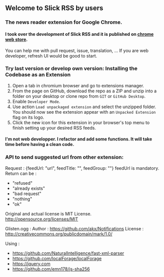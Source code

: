 ## Welcome to Slick RSS by users
### The news reader extension for Google Chrome.

#### I took over the development of Slick RSS and it is published on [chrome web store](https://chrome.google.com/webstore/detail/slick-rss-by-users/lloonpjjgockligalihhebapcafgbgef).

You can help me with pull request, issue, translation, ...
If you are web developer, refresh UI would be good to start.

### Try last version or develop own version: Installing the Codebase as an Extension
1. Open a tab in chromium browser and go to extensions manager.
2. From the page on GitHub, download the repo as a ZIP and unzip into a folder on your desktop or clone repo from `GIT` or `GitHub Desktop`.
3. Enable `Developer Mode`.
4. Use action `Load unpackaged extension` and select the unzipped folder. You should now see the extension appear with an `Unpacked Extension` flag on its logo.
5. Click the new icon for this extension in your browser's top menu to finish setting up your desired RSS feeds.

#### I'm not web developper. I refactor and add some functions. It will take time before having a clean code.

### API to send suggested url from other extension:
Request : {feedUrl: "url", feedTitle: "", feedGroup: ""}
feedUrl is mandatory.
Return can be :
- "refused"
- "already exists"
- "bad request"
- "nothing"
- "ok"

Original and actual license is MIT License.
http://opensource.org/licenses/MIT

Glisten.ogg :
Author : https://github.com/akx/Notifications
License : http://creativecommons.org/publicdomain/mark/1.0/

Using :
- https://github.com/NaturalIntelligence/fast-xml-parser
- https://github.com/localForage/localForage
- https://jquery.com
- https://github.com/emn178/js-sha256

